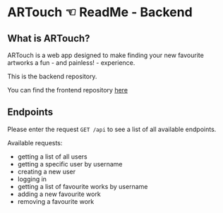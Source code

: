 # ARTouch ☜ ReadMe - Backend

## What is ARTouch?

ARTouch is a web app designed to make finding your new favourite artworks a fun - and painless! - experience.

This is the backend repository.

You can find the frontend repository [here](https://github.com/santashifinn/artouch-fe)

## Endpoints

Please enter the request `GET /api` to see a list of all available endpoints.

Available requests:

- getting a list of all users
- getting a specific user by username
- creating a new user
- logging in
- getting a list of favourite works by username
- adding a new favourite work
- removing a favourite work